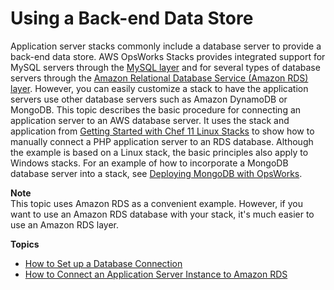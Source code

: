 # Using a Back\-end Data Store<a name="customizing-rds"></a>

Application server stacks commonly include a database server to provide a back\-end data store\. AWS OpsWorks Stacks provides integrated support for MySQL servers through the [MySQL layer](workinglayers-db-mysql.md) and for several types of database servers through the [Amazon Relational Database Service \(Amazon RDS\) layer](workinglayers-db-rds.md)\. However, you can easily customize a stack to have the application servers use other database servers such as Amazon DynamoDB or MongoDB\. This topic describes the basic procedure for connecting an application server to an AWS database server\. It uses the stack and application from [Getting Started with Chef 11 Linux Stacks](gettingstarted.md) to show how to manually connect a PHP application server to an RDS database\. Although the example is based on a Linux stack, the basic principles also apply to Windows stacks\. For an example of how to incorporate a MongoDB database server into a stack, see [Deploying MongoDB with OpsWorks](https://aws.amazon.com/blogs/devops/deploying-mongodb-with-opsworks/)\.

**Note**  
This topic uses Amazon RDS as a convenient example\. However, if you want to use an Amazon RDS database with your stack, it's much easier to use an Amazon RDS layer\. 

**Topics**
+ [How to Set up a Database Connection](customizing-rds-setup.md)
+ [How to Connect an Application Server Instance to Amazon RDS](customizing-rds-connect.md)